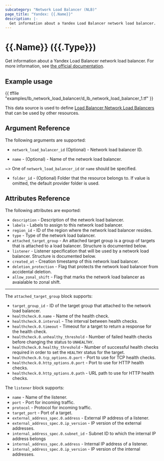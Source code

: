 ```yaml
---
subcategory: "Network Load Balancer (NLB)"
page_title: "Yandex: {{.Name}}"
description: |-
  Get information about a Yandex Load Balancer network load balancer.
---
```


# {{.Name}} ({{.Type}})

Get information about a Yandex Load Balancer network load balancer. For more information, see [the official documentation](https://yandex.cloud/docs/load-balancer/concepts/).

## Example usage

{{ tffile "examples/lb_network_load_balancer/d_lb_network_load_balancer_1.tf" }}

This data source is used to define [Load Balancer Network Load Balancers](https://yandex.cloud/docs/load-balancer/concepts/) that can be used by other resources.

## Argument Reference

The following arguments are supported:

* `network_load_balancer_id` (Optional) - Network load balancer ID.

* `name` - (Optional) - Name of the network load balancer.

~> One of `network_load_balancer_id` or `name` should be specified.

* `folder_id` - (Optional) Folder that the resource belongs to. If value is omitted, the default provider folder is used.

## Attributes Reference

The following attributes are exported:

* `description` - Description of the network load balancer.
* `labels` - Labels to assign to this network load balancer.
* `region_id` - ID of the region where the network load balancer resides.
* `type` - Type of the network load balancer.
* `attached_target_group` - An attached target group is a group of targets that is attached to a load balancer. Structure is documented below.
* `listener` - Listener specification that will be used by a network load balancer. Structure is documented below.
* `created_at` - Creation timestamp of this network load balancer.
* `deletion_protection` - Flag that protects the network load balancer from accidental deletion.
* `allow_zonal_shift` -  Flag that marks the network load balancer as avaialable to zonal shift.

---

The `attached_target_group` block supports:

* `target_group_id` - ID of the target group that attached to the network load balancer.
* `healthcheck.0.name` - Name of the health check.
* `healthcheck.0.interval` - The interval between health checks.
* `healthcheck.0.timeout` - Timeout for a target to return a response for the health check.
* `healthcheck.0.unhealthy_threshold` - Number of failed health checks before changing the status to `UNHEALTHY`.
* `healthcheck.0.healthy_threshold` - Number of successful health checks required in order to set the `HEALTHY` status for the target.
* `healthcheck.0.tcp_options.0.port` - Port to use for TCP health checks.
* `healthcheck.0.http_options.0.port` - Port to use for HTTP health checks.
* `healthcheck.0.http_options.0.path` - URL path to use for HTTP health checks.

The `listener` block supports:

* `name` - Name of the listener.
* `port` - Port for incoming traffic.
* `protocol` - Protocol for incoming traffic.
* `target_port` - Port of a target.
* `external_address_spec.0.address` - External IP address of a listener.
* `external_address_spec.0.ip_version` - IP version of the external addresses.
* `internal_address_spec.0.subnet_id` - Subnet ID to which the internal IP address belongs
* `internal_address_spec.0.address` - Internal IP address of a listener.
* `internal_address_spec.0.ip_version` - IP version of the internal addresses.
